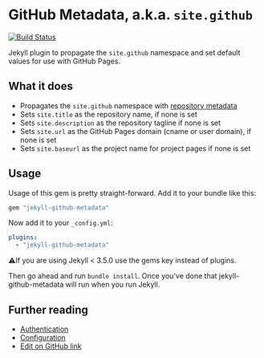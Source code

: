 # GitHub Metadata, a.k.a. `site.github`

[![Build Status](https://travis-ci.org/jekyll/github-metadata.svg?branch=test-site)](https://travis-ci.org/jekyll/github-metadata)

Jekyll plugin to propagate the `site.github` namespace and set default values for use with GitHub Pages.

## What it does

* Propagates the `site.github` namespace with [repository metadata](https://help.github.com/articles/repository-metadata-on-github-pages/)
* Sets `site.title` as the repository name, if none is set
* Sets `site.description` as the repository tagline if none is set
* Sets `site.url` as the GitHub Pages domain (cname or user domain), if none is set
* Sets `site.baseurl` as the project name for project pages if none is set

## Usage

Usage of this gem is pretty straight-forward. Add it to your bundle like this:

```ruby
gem "jekyll-github-metadata"
```

Now add it to your `_config.yml`:

```yaml
plugins:
  - "jekyll-github-metadata"
```

:warning:If you are using Jekyll < 3.5.0 use the gems key instead of plugins.

Then go ahead and run `bundle install`. Once you've done that jekyll-github-metadata will run when you run Jekyll.


## Further reading

* [Authentication](authentication.md)
* [Configuration](configuration.md)
* [Edit on GitHub link](edit-on-github-link.md)
